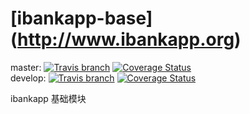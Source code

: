 # [ibankapp-base] (http://www.ibankapp.org)
master: [![Travis branch](https://img.shields.io/travis/ibankapp/ibankapp-base/master.svg?maxAge=2592000?style=flat-square)](https://travis-ci.org/ibankapp/ibankapp-core) [![Coverage Status](https://img.shields.io/codecov/c/github/ibankapp/ibankapp-base/master.svg?style=flat-square)](https://codecov.io/gh/ibankapp/ibankapp-base/branch/develop)<br/> develop: [![Travis branch](https://img.shields.io/travis/ibankapp/ibankapp-base/develop.svg?maxAge=2592000?style=flat-square)](https://travis-ci.org/ibankapp/ibankapp-base) [![Coverage Status](https://img.shields.io/codecov/c/github/ibankapp/ibankapp-base/develop.svg?style=flat-square)](https://codecov.io/gh/ibankapp/ibankapp-base/branch/develop)<br/>

ibankapp 基础模块
